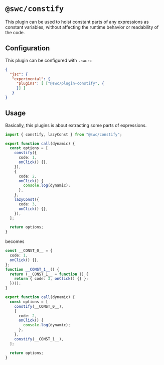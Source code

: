 # `@swc/constify`

This plugin can be used to hoist constant parts of any expressions as constant variables, without affecting the runtime behavior or readability of the code.

## Configuration

This plugin can be configured with `.swcrc`

```json
{
  "jsc": {
   "experimental": {
     "plugins": [ ["@swc/plugin-constify", {
     }] ]
   }
}
```

## Usage

Basically, this plugins is about extracting some parts of expressions.

```ts
import { constify, lazyConst } from "@swc/constify";

export function call(dynamic) {
  const options = [
    constify({
      code: 1,
      onClick() {},
    }),
    {
      code: 2,
      onClick() {
        console.log(dynamic);
      },
    },
    lazyConst({
      code: 3,
      onClick() {},
    }),
  ];

  return options;
}
```

becomes

```ts
const __CONST_0__ = {
  code: 1,
  onClick() {},
};
function __CONST_1__() {
  return (__CONST_1__ = function () {
    return { code: 3, onClick() {} };
  })();
}

export function call(dynamic) {
  const options = [
    constify(__CONST_0__),
    {
      code: 2,
      onClick() {
        console.log(dynamic);
      },
    },
    constify(__CONST_1__),
  ];

  return options;
}
```
